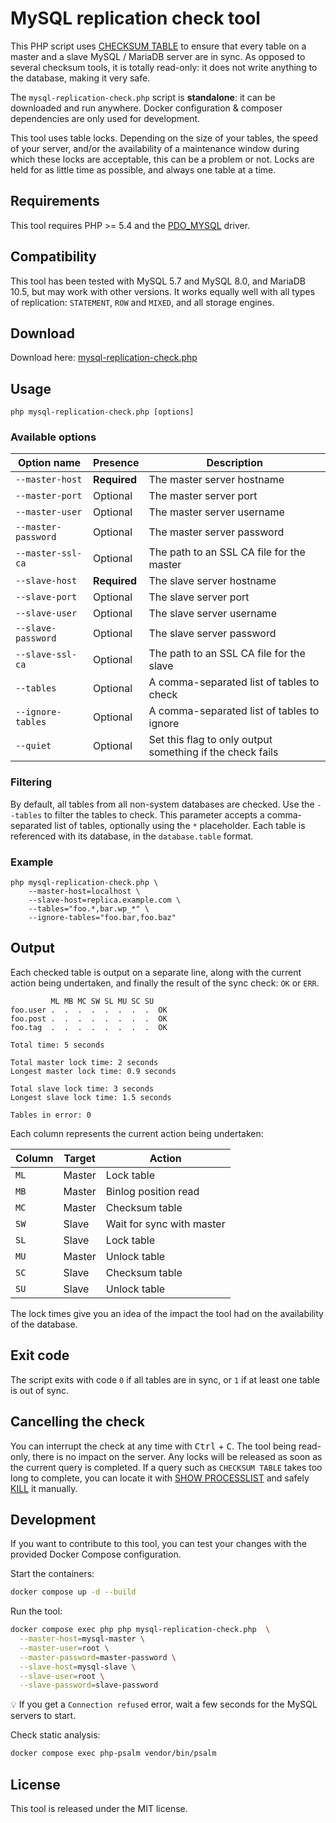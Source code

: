 # MySQL replication check tool

This PHP script uses [CHECKSUM TABLE](http://dev.mysql.com/doc/en/checksum-table.html) to ensure that every table on a master and a slave MySQL / MariaDB server are in sync.
As opposed to several checksum tools, it is totally read-only: it does not write anything to the database, making it very safe.

The `mysql-replication-check.php` script is **standalone**: it can be downloaded and run anywhere.
Docker configuration & composer dependencies are only used for development.

This tool uses table locks. Depending on the size of your tables, the speed of your server, and/or the availability of a maintenance window during which these locks are acceptable, this can be a problem or not.
Locks are held for as little time as possible, and always one table at a time.

## Requirements

This tool requires PHP >= 5.4 and the [PDO_MYSQL](http://php.net/manual/en/ref.pdo-mysql.php) driver.

## Compatibility

This tool has been tested with MySQL 5.7 and MySQL 8.0, and MariaDB 10.5, but may work with other versions.
It works equally well with all types of replication: `STATEMENT`, `ROW` and `MIXED`, and all storage engines.

## Download

Download here: [mysql-replication-check.php](https://raw.githubusercontent.com/BenMorel/mysql-replication-check/master/mysql-replication-check.php)

## Usage

    php mysql-replication-check.php [options]

### Available options

| Option name         | Presence     | Description                                               |
| ------------------- | ------------ |-----------------------------------------------------------|
| `--master-host`     | **Required** | The master server hostname                                |
| `--master-port`     | Optional     | The master server port                                    |
| `--master-user`     | Optional     | The master server username                                |
| `--master-password` | Optional     | The master server password                                |
| `--master-ssl-ca`   | Optional     | The path to an SSL CA file for the master                 |
| `--slave-host`      | **Required** | The slave server hostname                                 |
| `--slave-port`      | Optional     | The slave server port                                     |
| `--slave-user`      | Optional     | The slave server username                                 |
| `--slave-password`  | Optional     | The slave server password                                 |
| `--slave-ssl-ca`    | Optional     | The path to an SSL CA file for the slave                  |
| `--tables`          | Optional     | A comma-separated list of tables to check                 |
| `--ignore-tables`   | Optional     | A comma-separated list of tables to ignore                |
| `--quiet`           | Optional     | Set this flag to only output something if the check fails |

### Filtering

By default, all tables from all non-system databases are checked.
Use the `--tables` to filter the tables to check. This parameter accepts a comma-separated list of tables,
optionally using the `*` placeholder. Each table is referenced with its database, in the `database.table` format.

### Example

    php mysql-replication-check.php \
        --master-host=localhost \
        --slave-host=replica.example.com \
        --tables="foo.*,bar.wp_*" \
        --ignore-tables="foo.bar,foo.baz"

## Output

Each checked table is output on a separate line, along with the current action being undertaken,
and finally the result of the sync check: `OK` or `ERR`.

             ML MB MC SW SL MU SC SU
    foo.user .  .  .  .  .  .  .  .  OK
    foo.post .  .  .  .  .  .  .  .  OK
    foo.tag  .  .  .  .  .  .  .  .  OK
    
    Total time: 5 seconds
    
    Total master lock time: 2 seconds
    Longest master lock time: 0.9 seconds
    
    Total slave lock time: 3 seconds
    Longest slave lock time: 1.5 seconds
    
    Tables in error: 0

Each column represents the current action being undertaken:

| Column | Target | Action                    |
| ----   | ------ | ------------------------- |
| `ML`   | Master | Lock table                |
| `MB`   | Master | Binlog position read      |
| `MC`   | Master | Checksum table            |
| `SW`   | Slave  | Wait for sync with master |
| `SL`   | Slave  | Lock table                |
| `MU`   | Master | Unlock table              |
| `SC`   | Slave  | Checksum table            |
| `SU`   | Slave  | Unlock table              |

The lock times give you an idea of the impact the tool had on the availability of the database.

## Exit code

The script exits with code `0` if all tables are in sync, or `1` if at least one table is out of sync.

## Cancelling the check

You can interrupt the check at any time with <kbd>Ctrl</kbd> + <kbd>C</kbd>.
The tool being read-only, there is no impact on the server.
Any locks will be released as soon as the current query is completed.
If a query such as `CHECKSUM TABLE` takes too long to complete, you can locate it with [SHOW PROCESSLIST](http://dev.mysql.com/doc/en/show-processlist.html) and safely [KILL](http://dev.mysql.com/doc/en/kill.html) it manually.

## Development

If you want to contribute to this tool, you can test your changes with the provided Docker Compose configuration.

Start the containers:

```bash
docker compose up -d --build
```

Run the tool:

```bash
docker compose exec php php mysql-replication-check.php  \
  --master-host=mysql-master \
  --master-user=root \
  --master-password=master-password \
  --slave-host=mysql-slave \
  --slave-user=root \
  --slave-password=slave-password
```

💡 If you get a `Connection refused` error, wait a few seconds for the MySQL servers to start.

Check static analysis:

```bash
docker compose exec php-psalm vendor/bin/psalm
```

## License

This tool is released under the MIT license.

